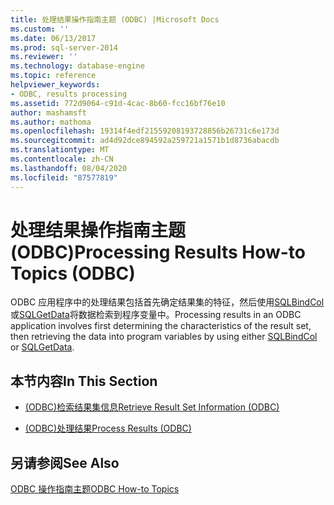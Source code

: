 ```yaml
---
title: 处理结果操作指南主题 (ODBC) |Microsoft Docs
ms.custom: ''
ms.date: 06/13/2017
ms.prod: sql-server-2014
ms.reviewer: ''
ms.technology: database-engine
ms.topic: reference
helpviewer_keywords:
- ODBC, results processing
ms.assetid: 772d9064-c91d-4cac-8b60-fcc16bf76e10
author: mashamsft
ms.author: mathoma
ms.openlocfilehash: 19314f4edf21559208193728856b26731c6e173d
ms.sourcegitcommit: ad4d92dce894592a259721a1571b1d8736abacdb
ms.translationtype: MT
ms.contentlocale: zh-CN
ms.lasthandoff: 08/04/2020
ms.locfileid: "87577819"
---
```

# <a name="processing-results-how-to-topics-odbc"></a><span data-ttu-id="5c5de-102">处理结果操作指南主题 (ODBC)</span><span class="sxs-lookup"><span data-stu-id="5c5de-102">Processing Results How-to Topics (ODBC)</span></span>
  <span data-ttu-id="5c5de-103">ODBC 应用程序中的处理结果包括首先确定结果集的特征，然后使用[SQLBindCol](../../relational-databases/native-client-odbc-api/sqlbindcol.md)或[SQLGetData](../../relational-databases/native-client-odbc-api/sqlgetdata.md)将数据检索到程序变量中。</span><span class="sxs-lookup"><span data-stu-id="5c5de-103">Processing results in an ODBC application involves first determining the characteristics of the result set, then retrieving the data into program variables by using either [SQLBindCol](../../relational-databases/native-client-odbc-api/sqlbindcol.md) or [SQLGetData](../../relational-databases/native-client-odbc-api/sqlgetdata.md).</span></span>  
  
## <a name="in-this-section"></a><span data-ttu-id="5c5de-104">本节内容</span><span class="sxs-lookup"><span data-stu-id="5c5de-104">In This Section</span></span>  
  
-   [<span data-ttu-id="5c5de-105">&#40;ODBC&#41;检索结果集信息</span><span class="sxs-lookup"><span data-stu-id="5c5de-105">Retrieve Result Set Information &#40;ODBC&#41;</span></span>](../../relational-databases/native-client-odbc-how-to/processing-results-retrieve-result-set-information.md)  
  
-   [<span data-ttu-id="5c5de-106">&#40;ODBC&#41;处理结果</span><span class="sxs-lookup"><span data-stu-id="5c5de-106">Process Results &#40;ODBC&#41;</span></span>](../../relational-databases/native-client-odbc-how-to/processing-results-process-results.md)  
  
## <a name="see-also"></a><span data-ttu-id="5c5de-107">另请参阅</span><span class="sxs-lookup"><span data-stu-id="5c5de-107">See Also</span></span>  
 [<span data-ttu-id="5c5de-108">ODBC 操作指南主题</span><span class="sxs-lookup"><span data-stu-id="5c5de-108">ODBC How-to Topics</span></span>](../../relational-databases/native-client-odbc-how-to/odbc-how-to-topics.md)  
  
  
